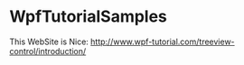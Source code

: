 # WpfTutorialSamples
This WebSite is Nice:
http://www.wpf-tutorial.com/treeview-control/introduction/